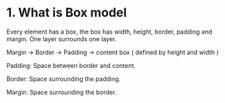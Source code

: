 # 1. What is Box model

Every element has a box, the box has width, height, border, padding and margin. One layer surrounds one layer.

Margin -> Border -> Padding -> content box ( defined by height and width )

Padding: Space between border and content.

Border: Space surrounding the padding.

Margin: Space surrounding the border.